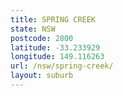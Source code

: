 ```yaml
---
title: SPRING CREEK
state: NSW
postcode: 2800
latitude: -33.233929
longitude: 149.116263
url: /nsw/spring-creek/
layout: suburb
---
```

